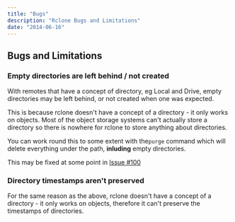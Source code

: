 ```yaml
---
title: "Bugs"
description: "Rclone Bugs and Limitations"
date: "2014-06-16"
---
```


Bugs and Limitations
--------------------

### Empty directories are left behind / not created ##

With remotes that have a concept of directory, eg Local and Drive,
empty directories may be left behind, or not created when one was
expected.

This is because rclone doesn't have a concept of a directory - it only
works on objects.  Most of the object storage systems can't actually
store a directory so there is nowhere for rclone to store anything
about directories.

You can work round this to some extent with the`purge` command which
will delete everything under the path, **inluding** empty directories.

This may be fixed at some point in
[Issue #100](https://github.com/adbegon/rclone/issues/100)

### Directory timestamps aren't preserved ##

For the same reason as the above, rclone doesn't have a concept of a
directory - it only works on objects, therefore it can't preserve the
timestamps of directories.
